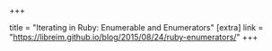 +++

title = "Iterating in Ruby: Enumerable and Enumerators"
[extra]
link = "https://libreim.github.io/blog/2015/08/24/ruby-enumerators/"
+++